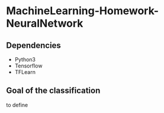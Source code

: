 # MachineLearning-Homework-NeuralNetwork

## Dependencies
- Python3
- Tensorflow 
- TFLearn

## Goal of the classification 
to define

